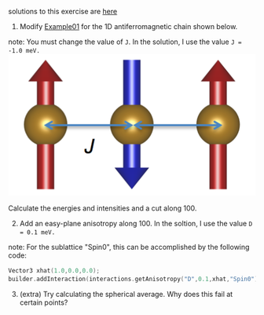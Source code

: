 solutions to this exercise are [here](AFMChain)

1. Modify [Example01](../FMChain/FerromagneticChain.md) for the 1D antiferromagnetic chain shown below.

  note: You must change the value of `J`. In the solution, I use the value `J = -1.0 meV.`
  ![Image of antiferromagnetic chain](AFMChain.png)

  Calculate the energies and intensities and a cut along 100.

2. Add an easy-plane anisotropy along 100. In the soltion, I use the value `D = 0.1 meV.`

  note: For the sublattice "Spin0", this can be accomplished by the following code:
  ```cpp
  Vector3 xhat(1.0,0.0,0.0);
  builder.addInteraction(interactions.getAnisotropy("D",0.1,xhat,"Spin0"));
  ```

3. (extra) Try calculating the spherical average. Why does this fail at certain points?
